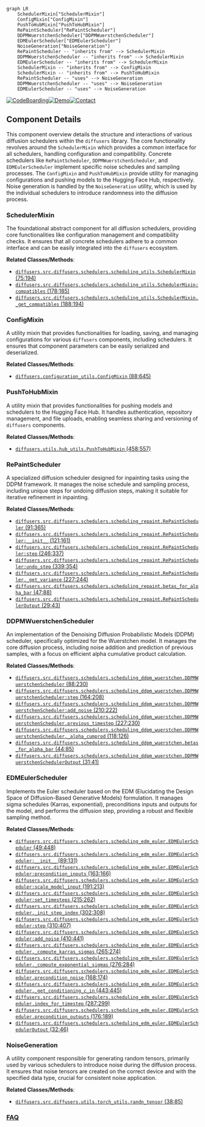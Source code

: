 ```mermaid
graph LR
    SchedulerMixin["SchedulerMixin"]
    ConfigMixin["ConfigMixin"]
    PushToHubMixin["PushToHubMixin"]
    RePaintScheduler["RePaintScheduler"]
    DDPMWuerstchenScheduler["DDPMWuerstchenScheduler"]
    EDMEulerScheduler["EDMEulerScheduler"]
    NoiseGeneration["NoiseGeneration"]
    RePaintScheduler -- "inherits from" --> SchedulerMixin
    DDPMWuerstchenScheduler -- "inherits from" --> SchedulerMixin
    EDMEulerScheduler -- "inherits from" --> SchedulerMixin
    SchedulerMixin -- "inherits from" --> ConfigMixin
    SchedulerMixin -- "inherits from" --> PushToHubMixin
    RePaintScheduler -- "uses" --> NoiseGeneration
    DDPMWuerstchenScheduler -- "uses" --> NoiseGeneration
    EDMEulerScheduler -- "uses" --> NoiseGeneration
```
[![CodeBoarding](https://img.shields.io/badge/Generated%20by-CodeBoarding-9cf?style=flat-square)](https://github.com/CodeBoarding/GeneratedOnBoardings)[![Demo](https://img.shields.io/badge/Try%20our-Demo-blue?style=flat-square)](https://www.codeboarding.org/demo)[![Contact](https://img.shields.io/badge/Contact%20us%20-%20contact@codeboarding.org-lightgrey?style=flat-square)](mailto:contact@codeboarding.org)

## Component Details

This component overview details the structure and interactions of various diffusion schedulers within the `diffusers` library. The core functionality revolves around the `SchedulerMixin` which provides a common interface for all schedulers, handling configuration and compatibility. Concrete schedulers like `RePaintScheduler`, `DDPMWuerstchenScheduler`, and `EDMEulerScheduler` implement specific noise schedules and sampling processes. The `ConfigMixin` and `PushToHubMixin` provide utility for managing configurations and pushing models to the Hugging Face Hub, respectively. Noise generation is handled by the `NoiseGeneration` utility, which is used by the individual schedulers to introduce randomness into the diffusion process.

### SchedulerMixin
The foundational abstract component for all diffusion schedulers, providing core functionalities like configuration management and compatibility checks. It ensures that all concrete schedulers adhere to a common interface and can be easily integrated into the `diffusers` ecosystem.


**Related Classes/Methods**:

- <a href="https://github.com/huggingface/diffusers/blob/master/src/diffusers/schedulers/scheduling_utils.py#L75-L194" target="_blank" rel="noopener noreferrer">`diffusers.src.diffusers.schedulers.scheduling_utils.SchedulerMixin` (75:194)</a>
- <a href="https://github.com/huggingface/diffusers/blob/master/src/diffusers/schedulers/scheduling_utils.py#L178-L185" target="_blank" rel="noopener noreferrer">`diffusers.src.diffusers.schedulers.scheduling_utils.SchedulerMixin:compatibles` (178:185)</a>
- <a href="https://github.com/huggingface/diffusers/blob/master/src/diffusers/schedulers/scheduling_utils.py#L188-L194" target="_blank" rel="noopener noreferrer">`diffusers.src.diffusers.schedulers.scheduling_utils.SchedulerMixin._get_compatibles` (188:194)</a>


### ConfigMixin
A utility mixin that provides functionalities for loading, saving, and managing configurations for various `diffusers` components, including schedulers. It ensures that component parameters can be easily serialized and deserialized.


**Related Classes/Methods**:

- <a href="https://github.com/huggingface/diffusers/blob/master/src/diffusers/configuration_utils.py#L88-L645" target="_blank" rel="noopener noreferrer">`diffusers.configuration_utils.ConfigMixin` (88:645)</a>


### PushToHubMixin
A utility mixin that provides functionalities for pushing models and schedulers to the Hugging Face Hub. It handles authentication, repository management, and file uploads, enabling seamless sharing and versioning of `diffusers` components.


**Related Classes/Methods**:

- <a href="https://github.com/huggingface/diffusers/blob/master/src/diffusers/utils/hub_utils.py#L458-L557" target="_blank" rel="noopener noreferrer">`diffusers.utils.hub_utils.PushToHubMixin` (458:557)</a>


### RePaintScheduler
A specialized diffusion scheduler designed for inpainting tasks using the DDPM framework. It manages the noise schedule and sampling process, including unique steps for undoing diffusion steps, making it suitable for iterative refinement in inpainting.


**Related Classes/Methods**:

- <a href="https://github.com/huggingface/diffusers/blob/master/src/diffusers/schedulers/scheduling_repaint.py#L91-L365" target="_blank" rel="noopener noreferrer">`diffusers.src.diffusers.schedulers.scheduling_repaint.RePaintScheduler` (91:365)</a>
- <a href="https://github.com/huggingface/diffusers/blob/master/src/diffusers/schedulers/scheduling_repaint.py#L121-L161" target="_blank" rel="noopener noreferrer">`diffusers.src.diffusers.schedulers.scheduling_repaint.RePaintScheduler:__init__` (121:161)</a>
- <a href="https://github.com/huggingface/diffusers/blob/master/src/diffusers/schedulers/scheduling_repaint.py#L246-L337" target="_blank" rel="noopener noreferrer">`diffusers.src.diffusers.schedulers.scheduling_repaint.RePaintScheduler:step` (246:337)</a>
- <a href="https://github.com/huggingface/diffusers/blob/master/src/diffusers/schedulers/scheduling_repaint.py#L339-L354" target="_blank" rel="noopener noreferrer">`diffusers.src.diffusers.schedulers.scheduling_repaint.RePaintScheduler:undo_step` (339:354)</a>
- <a href="https://github.com/huggingface/diffusers/blob/master/src/diffusers/schedulers/scheduling_repaint.py#L227-L244" target="_blank" rel="noopener noreferrer">`diffusers.src.diffusers.schedulers.scheduling_repaint.RePaintScheduler._get_variance` (227:244)</a>
- <a href="https://github.com/huggingface/diffusers/blob/master/src/diffusers/schedulers/scheduling_repaint.py#L47-L88" target="_blank" rel="noopener noreferrer">`diffusers.src.diffusers.schedulers.scheduling_repaint.betas_for_alpha_bar` (47:88)</a>
- <a href="https://github.com/huggingface/diffusers/blob/master/src/diffusers/schedulers/scheduling_repaint.py#L29-L43" target="_blank" rel="noopener noreferrer">`diffusers.src.diffusers.schedulers.scheduling_repaint.RePaintSchedulerOutput` (29:43)</a>


### DDPMWuerstchenScheduler
An implementation of the Denoising Diffusion Probabilistic Models (DDPM) scheduler, specifically optimized for the Wuerstchen model. It manages the core diffusion process, including noise addition and prediction of previous samples, with a focus on efficient alpha cumulative product calculation.


**Related Classes/Methods**:

- <a href="https://github.com/huggingface/diffusers/blob/master/src/diffusers/schedulers/scheduling_ddpm_wuerstchen.py#L88-L230" target="_blank" rel="noopener noreferrer">`diffusers.src.diffusers.schedulers.scheduling_ddpm_wuerstchen.DDPMWuerstchenScheduler` (88:230)</a>
- <a href="https://github.com/huggingface/diffusers/blob/master/src/diffusers/schedulers/scheduling_ddpm_wuerstchen.py#L164-L208" target="_blank" rel="noopener noreferrer">`diffusers.src.diffusers.schedulers.scheduling_ddpm_wuerstchen.DDPMWuerstchenScheduler:step` (164:208)</a>
- <a href="https://github.com/huggingface/diffusers/blob/master/src/diffusers/schedulers/scheduling_ddpm_wuerstchen.py#L210-L222" target="_blank" rel="noopener noreferrer">`diffusers.src.diffusers.schedulers.scheduling_ddpm_wuerstchen.DDPMWuerstchenScheduler:add_noise` (210:222)</a>
- <a href="https://github.com/huggingface/diffusers/blob/master/src/diffusers/schedulers/scheduling_ddpm_wuerstchen.py#L227-L230" target="_blank" rel="noopener noreferrer">`diffusers.src.diffusers.schedulers.scheduling_ddpm_wuerstchen.DDPMWuerstchenScheduler.previous_timestep` (227:230)</a>
- <a href="https://github.com/huggingface/diffusers/blob/master/src/diffusers/schedulers/scheduling_ddpm_wuerstchen.py#L118-L126" target="_blank" rel="noopener noreferrer">`diffusers.src.diffusers.schedulers.scheduling_ddpm_wuerstchen.DDPMWuerstchenScheduler._alpha_cumprod` (118:126)</a>
- <a href="https://github.com/huggingface/diffusers/blob/master/src/diffusers/schedulers/scheduling_ddpm_wuerstchen.py#L44-L85" target="_blank" rel="noopener noreferrer">`diffusers.src.diffusers.schedulers.scheduling_ddpm_wuerstchen.betas_for_alpha_bar` (44:85)</a>
- <a href="https://github.com/huggingface/diffusers/blob/master/src/diffusers/schedulers/scheduling_ddpm_wuerstchen.py#L31-L41" target="_blank" rel="noopener noreferrer">`diffusers.src.diffusers.schedulers.scheduling_ddpm_wuerstchen.DDPMWuerstchenSchedulerOutput` (31:41)</a>


### EDMEulerScheduler
Implements the Euler scheduler based on the EDM (Elucidating the Design Space of Diffusion-Based Generative Models) formulation. It manages sigma schedules (Karras, exponential), preconditions inputs and outputs for the model, and performs the diffusion step, providing a robust and flexible sampling method.


**Related Classes/Methods**:

- <a href="https://github.com/huggingface/diffusers/blob/master/src/diffusers/schedulers/scheduling_edm_euler.py#L49-L448" target="_blank" rel="noopener noreferrer">`diffusers.src.diffusers.schedulers.scheduling_edm_euler.EDMEulerScheduler` (49:448)</a>
- <a href="https://github.com/huggingface/diffusers/blob/master/src/diffusers/schedulers/scheduling_edm_euler.py#L89-L131" target="_blank" rel="noopener noreferrer">`diffusers.src.diffusers.schedulers.scheduling_edm_euler.EDMEulerScheduler:__init__` (89:131)</a>
- <a href="https://github.com/huggingface/diffusers/blob/master/src/diffusers/schedulers/scheduling_edm_euler.py#L163-L166" target="_blank" rel="noopener noreferrer">`diffusers.src.diffusers.schedulers.scheduling_edm_euler.EDMEulerScheduler:precondition_inputs` (163:166)</a>
- <a href="https://github.com/huggingface/diffusers/blob/master/src/diffusers/schedulers/scheduling_edm_euler.py#L191-L213" target="_blank" rel="noopener noreferrer">`diffusers.src.diffusers.schedulers.scheduling_edm_euler.EDMEulerScheduler:scale_model_input` (191:213)</a>
- <a href="https://github.com/huggingface/diffusers/blob/master/src/diffusers/schedulers/scheduling_edm_euler.py#L215-L262" target="_blank" rel="noopener noreferrer">`diffusers.src.diffusers.schedulers.scheduling_edm_euler.EDMEulerScheduler:set_timesteps` (215:262)</a>
- <a href="https://github.com/huggingface/diffusers/blob/master/src/diffusers/schedulers/scheduling_edm_euler.py#L302-L308" target="_blank" rel="noopener noreferrer">`diffusers.src.diffusers.schedulers.scheduling_edm_euler.EDMEulerScheduler._init_step_index` (302:308)</a>
- <a href="https://github.com/huggingface/diffusers/blob/master/src/diffusers/schedulers/scheduling_edm_euler.py#L310-L407" target="_blank" rel="noopener noreferrer">`diffusers.src.diffusers.schedulers.scheduling_edm_euler.EDMEulerScheduler:step` (310:407)</a>
- <a href="https://github.com/huggingface/diffusers/blob/master/src/diffusers/schedulers/scheduling_edm_euler.py#L410-L441" target="_blank" rel="noopener noreferrer">`diffusers.src.diffusers.schedulers.scheduling_edm_euler.EDMEulerScheduler:add_noise` (410:441)</a>
- <a href="https://github.com/huggingface/diffusers/blob/master/src/diffusers/schedulers/scheduling_edm_euler.py#L265-L274" target="_blank" rel="noopener noreferrer">`diffusers.src.diffusers.schedulers.scheduling_edm_euler.EDMEulerScheduler._compute_karras_sigmas` (265:274)</a>
- <a href="https://github.com/huggingface/diffusers/blob/master/src/diffusers/schedulers/scheduling_edm_euler.py#L276-L284" target="_blank" rel="noopener noreferrer">`diffusers.src.diffusers.schedulers.scheduling_edm_euler.EDMEulerScheduler._compute_exponential_sigmas` (276:284)</a>
- <a href="https://github.com/huggingface/diffusers/blob/master/src/diffusers/schedulers/scheduling_edm_euler.py#L168-L174" target="_blank" rel="noopener noreferrer">`diffusers.src.diffusers.schedulers.scheduling_edm_euler.EDMEulerScheduler.precondition_noise` (168:174)</a>
- <a href="https://github.com/huggingface/diffusers/blob/master/src/diffusers/schedulers/scheduling_edm_euler.py#L443-L445" target="_blank" rel="noopener noreferrer">`diffusers.src.diffusers.schedulers.scheduling_edm_euler.EDMEulerScheduler._get_conditioning_c_in` (443:445)</a>
- <a href="https://github.com/huggingface/diffusers/blob/master/src/diffusers/schedulers/scheduling_edm_euler.py#L287-L299" target="_blank" rel="noopener noreferrer">`diffusers.src.diffusers.schedulers.scheduling_edm_euler.EDMEulerScheduler.index_for_timestep` (287:299)</a>
- <a href="https://github.com/huggingface/diffusers/blob/master/src/diffusers/schedulers/scheduling_edm_euler.py#L176-L189" target="_blank" rel="noopener noreferrer">`diffusers.src.diffusers.schedulers.scheduling_edm_euler.EDMEulerScheduler.precondition_outputs` (176:189)</a>
- <a href="https://github.com/huggingface/diffusers/blob/master/src/diffusers/schedulers/scheduling_edm_euler.py#L32-L46" target="_blank" rel="noopener noreferrer">`diffusers.src.diffusers.schedulers.scheduling_edm_euler.EDMEulerSchedulerOutput` (32:46)</a>


### NoiseGeneration
A utility component responsible for generating random tensors, primarily used by various schedulers to introduce noise during the diffusion process. It ensures that noise tensors are created on the correct device and with the specified data type, crucial for consistent noise application.


**Related Classes/Methods**:

- <a href="https://github.com/huggingface/diffusers/blob/master/src/diffusers/utils/torch_utils.py#L38-L85" target="_blank" rel="noopener noreferrer">`diffusers.src.diffusers.utils.torch_utils.randn_tensor` (38:85)</a>




### [FAQ](https://github.com/CodeBoarding/GeneratedOnBoardings/tree/main?tab=readme-ov-file#faq)